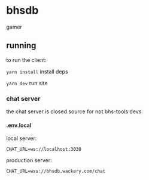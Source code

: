 # bhsdb
gamer

## running
to run the client:

`yarn install` install deps

`yarn dev` run site

### chat server
the chat server is closed source for not bhs-tools devs.
#### .env.local
local server:

`CHAT_URL=ws://localhost:3030`

production server:

`CHAT_URL=wss://bhsdb.wackery.com/chat`